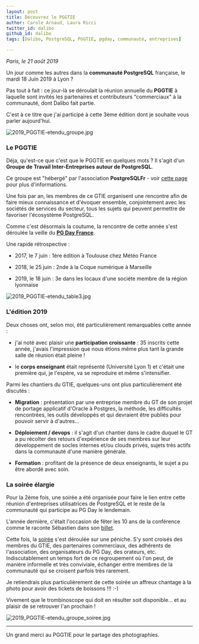 ```yaml
---
layout: post
title: Découvrez le PGGTIE
author: Carole Arnaud, Laura Ricci
twitter_id: dalibo
github_id: dalibo
tags: [Dalibo, PostgreSQL, PGGTIE, pgday, communauté, entreprises]

---
```


*Paris, le 21 août 2019*

Un jour comme les autres dans la **communauté PostgreSQL** française, le mardi 18 Juin 2019 à Lyon ?

Pas tout à fait : ce jour-là se déroulait la réunion annuelle du **PGGTIE** à laquelle sont invités les partenaires et
contributeurs “commerciaux" à la communauté, dont Dalibo fait partie.

C'est à ce titre que j'ai participé à cette 3ème édition dont je souhaite vous parler aujourd'hui.

<!--MORE-->

![2019_PGGTIE-etendu_groupe.jpg](https://raw.githubusercontent.com/dalibo/blog/gh-pages/img/2019_PGGTIE-etendu_groupe.jpg)   

### Le PGGTIE

Déja, qu'est-ce que c'est que le PGGTIE en quelques mots ? Il s'agit d'un **Groupe de Travail Inter-Entreprises autour de PostgreSQL**. 

Ce groupe est "hébergé" par l'association **PostgreSQLFr** - voir [cette page](https://www.postgresql.fr/entreprises/accueil) pour plus d'informations.

Une fois par an, les membres de ce GTIE organisent une rencontre afin de faire mieux connaissance et d'évoquer ensemble, conjointement avec les sociétés de services du secteur, tous les sujets qui peuvent permettre de favoriser l'écosystème PostgreSQL.

Comme c'est désormais la coutume, la rencontre de cette année s'est déroulée la veille du **[PG Day France](https://pgday.fr/)**.

Une rapide rétrospective :

   * 2017, le 7 juin : 1ère édition à Toulouse chez Météo France

   * 2018, le 25 juin : 2nde à la Coque numérique à Marseille 

   * 2019, le 18 juin : 3e dans les locaux d'une sociéte membre de la région lyonnaise
   
![2019_PGGTIE-etendu_table3.jpg](https://raw.githubusercontent.com/dalibo/blog/gh-pages/img/2019_PGGTIE-etendu_table3.jpg)   

### L'édition 2019

Deux choses ont, selon moi, été particulièrement remarquables cette année :

   * j'ai noté avec plaisir une **participation croissante** : 35 inscrits cette année, j'avais l'impression que nous étions même plus tant la grande salle de réunion était pleine !

   * le **corps enseignant** était représenté (Université Lyon 1) et c'était une première qui, je l'espère, va se reproduire et même s'intensifier.


Parmi les chantiers du GTIE, quelques-uns ont plus particulièrement été discutés :

   * **Migration** : présentation par une entreprise membre du GT de son projet de portage applicatif d'Oracle à Postgres, la méthode, les difficultés rencontrées, les outils développés et qui devraient être publiés pour pouvoir servir à d'autres...

   * **Déploiement / devops** : il s'agit d'un chantier dans le cadre duquel le GT a pu récolter des retours d'expérience de ses membres sur leur développement de socles internes et/ou clouds privés, sujets très actifs dans la communauté d'une manière générale.

   * **Formation** : profitant de la présence de deux enseignants, le sujet a pu être abordé avec soin.


### La soirée élargie

Pour la 2ème fois, une soirée a été organisée pour faire le lien entre cette réunion d'entreprises utilisatrices de
PostgreSQL et le reste de la communauté qui participe au PG Day le lendemain.

L'année dernière, c'était l'occasion de fêter les 10 ans de la conférence comme le raconte Sébastien dans son [billet](https://sdubois.fr/blog/2018/07/02/cr-du-pgday-fr-a-marseille-le-26-juin-2018/).

Cette fois, la [soirée](https://twitter.com/iNoorel/status/1141040538411515908) s'est déroulée sur une péniche. 
S'y sont croisés des membres du GTIE, des partenaires commerciaux, des adhérents de l'association, des organisateurs du PG Day,
des orateurs, etc. Indiscutablement un temps fort de ce regroupement où l'on peut, de manière informelle et très conviviale,
échanger entre membres de la communauté qui se croisent parfois très rarement.

Je retiendrais plus particulièrement de cette soirée un affreux chantage à la photo pour avoir des tickets de boissons !!! :-) 

Vivement que le trombinoscope qui doit en résulter soit disponible... et au plaisir de se retrouver l'an prochain !

![2019_PGGTIE-etendu_groupe_soiree.jpg](https://raw.githubusercontent.com/dalibo/blog/gh-pages/img/2019_PGGTIE-etendu_groupe_soiree.jpg)

----

Un grand merci au PGGTIE pour le partage des photographies.


